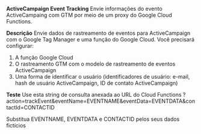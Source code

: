 **ActiveCampaign Event Tracking**
Envie informações do evento ActiveCampaing com GTM por meio de um proxy do Google Cloud Functions.


**Descrição**
Envie dados de rastreamento de eventos para ActiveCampaign com o Google Tag Manager e uma função do Google Cloud. Você precisará configurar:

1. A função Google Cloud
2. O rastreamento GTM com o modelo de rastreamento de eventos ActiveCampaign
3. Uma forma de identificar o usuário (identificadores de usuário: e-mail, hash de usuário ActiveCampaign, ID de contato ActiveCampaign)


**Teste**
Use esta string de consulta anexada ao URL do Cloud Functions
?action=trackEvent&eventName=EVENTNAME&eventData=EVENTDATA&contactId=CONTACTID

Substitua EVENTNAME, EVENTDATA e CONTACTID pelos seus dados fictícios
